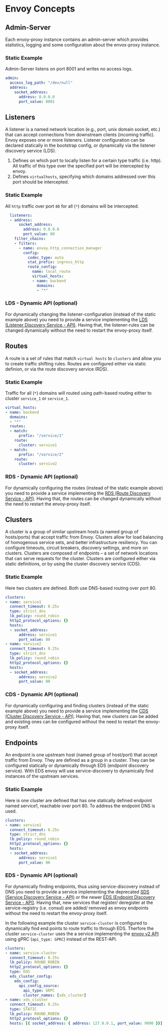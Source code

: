 # Envoy Concepts

## Admin-Server

Each envoy-proxy instance contains an admin-server which provides statistics, logging and some configuration about the envox-proxy instance.

### Static Example

Admin-Server listens on port 8001 and writes no access logs.

```yaml
admin:
  access_log_path: "/dev/null"
  address:
    socket_address:
      address: 0.0.0.0
      port_value: 8001
```

## Listeners

A listener is a named network location (e.g., port, unix domain socket, etc.) that can accept connections from downstream clients (incoming traffic). Envoy exposes one or more listeners. Listener configuration can be declared statically in the bootstrap config, or dynamically via the listener discovery service (LDS).

1. Defines on which port to locally listen for a certain type traffic (i.e. http). All traffic of this type over the specified port will be intercepted by envoy.
2. Defines ```virtualhosts```, specifying which domains addressed over this port should be intercepted.

### Static Example

All ```http``` traffic over port ```80``` for all (```*```) domains will be intercepted.

```yaml
  listeners:
  - address:
      socket_address:
        address: 0.0.0.0
        port_value: 80
    filter_chains:
    - filters:
      - name: envoy.http_connection_manager
        config:
          codec_type: auto
          stat_prefix: ingress_http
          route_config:
            name: local_route
            virtual_hosts:
            - name: backend
              domains:
              - "*"
```

### LDS - Dynamic API (optional)

For dynamically changing the listener-configuration (instead of the static example above) you need to provide a service implementing the [LDS (Listener Discovery Service - API)](https://www.envoyproxy.io/docs/envoy/v1.6.0/configuration/listeners/lds.html). Having that, the listener-rules can be changed dynamically without the need to restart the envoy-proxy itself.

## Routes

A route is a set of rules that match ```virtual hosts``` to ```clusters``` and allow you to create traffic shifting rules. Routes are configured either via static definion, or via the route discovery service (RDS).

### Static Example

Traffic for all (```*```) domains will routed using path-based routing either to cluster ```service_1``` or ```service_1```.

```yaml
virtual_hosts:
- name: backend
  domains:
  - "*"
  routes:
  - match:
      prefix: "/service/1"
    route:
      cluster: service1
  - match:
      prefix: "/service/2"
    route:
      cluster: service2
```

### RDS - Dynamic API (optional)

For dynamically configuring the routes (instead of the static example above) you need to provide a service implementing the [RDS (Route Discovery Service - API)](https://www.envoyproxy.io/docs/envoy/v1.6.0/configuration/http_conn_man/rds.html). Having that, the routes can be changed dynamically without the need to restart the envoy-proxy itself.

## Clusters

A cluster is a group of similar upstream hosts (a named group of hosts/ports) that accept traffic from Envoy. Clusters allow for load balancing of homogenous service sets, and better infrastructure resiliency. You can configure timeouts, circuit breakers, discovery settings, and more on clusters.
Clusters are composed of endpoints – a set of network locations that can serve requests for the cluster. Clusters are configured either via static definitions, or by using the cluster discovery service (CDS).

### Static Example

Here two clusters are defined. Both use DNS-based routing over port 80.

```yaml
clusters:
- name: service1
  connect_timeout: 0.25s
  type: strict_dns
  lb_policy: round_robin
  http2_protocol_options: {}
  hosts:
  - socket_address:
      address: service1
      port_value: 80
- name: service2
  connect_timeout: 0.25s
  type: strict_dns
  lb_policy: round_robin
  http2_protocol_options: {}
  hosts:
  - socket_address:
      address: service2
      port_value: 80
```

### CDS - Dynamic API (optional)

For dynamically configuring and finding clusters (instead of the static example above) you need to provide a service implementing the [CDS (Cluster Discovery Service - API)](https://www.envoyproxy.io/docs/envoy/v1.6.0/configuration/cluster_manager/cds.html). Having that, new clusters can be added and existing ones can be configured without the need to restart the envoy-proxy itself.

## Endpoints

An endpoint is one upstream host (named group of host/port) that accept traffic from Envoy. They are defined as a group in a cluster. They can be configured statically or dynamically through EDS (endpoint discovery service). With EDS envoy will use service-discovery to dynamically find instances of the upstream services.

### Static Example

Here is one cluster are defined that has one statically defined endpoint named service1, reachable over port 80. To address the endpoint DNS is used.

```yaml
clusters:
- name: service1
  connect_timeout: 0.25s
  type: strict_dns
  lb_policy: round_robin
  http2_protocol_options: {}
  hosts:
  - socket_address:
      address: service1
      port_value: 80
```

### EDS - Dynamic API (optional)

For dynamically finding endpoints, thus using service-discovery instead of DNS you need to provide a service implementing the deprecated [SDS (Service Discovery Service - API)](https://www.envoyproxy.io/docs/envoy/latest/api-v1/cluster_manager/sds) or the newer [EDS (Endpoint Discovery Service - API)](https://www.envoyproxy.io/docs/envoy/latest/api-v2/api/v2/eds.proto.html). Having that, new services that register/ deregister at the service-registry (i.e. consul) are added/ removed as envoy endpoints without the need to restart the envoy-proxy itself.

In the following example the cluster ```service-cluster``` is configured to dynamically find end points to route traffic to through EDS. Therfore the cluster ```service-cluster``` uses the a service implementing the [envoy v2 API](https://www.envoyproxy.io/docs/envoy/latest/api-v2/api) using gPRC (```api_type: GPRC```) instead of the REST-API.

```yaml
clusters:
- name: service-cluster
  connect_timeout: 0.25s
  lb_policy: ROUND_ROBIN
  http2_protocol_options: {}
  type: EDS
  eds_cluster_config:
    eds_config:
      api_config_source:
        api_type: GRPC
        cluster_names: [xds_cluster]
- name: xds_cluster
  connect_timeout: 0.25s
  type: STATIC
  lb_policy: ROUND_ROBIN
  http2_protocol_options: {}
  hosts: [{ socket_address: { address: 127.0.0.1, port_value: 9000 }}]
```